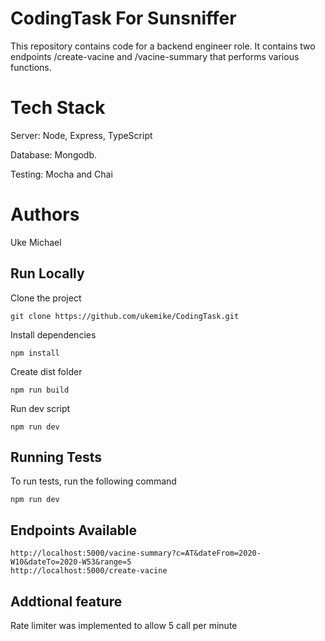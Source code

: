 # CodingTask For Sunsniffer
This repository contains code for a backend engineer role. It contains two endpoints /create-vacine and /vacine-summary that performs various functions.

# Tech Stack
Server: Node, Express, TypeScript

Database: Mongodb.

Testing: Mocha and Chai

# Authors
Uke Michael

## Run Locally

Clone the project

```
git clone https://github.com/ukemike/CodingTask.git
```

Install dependencies

```
npm install
```

Create dist folder

```
npm run build
```

Run dev script

```
npm run dev
```

## Running Tests

To run tests, run the following command

```
npm run dev
```

## Endpoints Available

```
http://localhost:5000/vacine-summary?c=AT&dateFrom=2020-W10&dateTo=2020-W53&range=5
http://localhost:5000/create-vacine
```

## Addtional feature 
Rate limiter was implemented to allow 5 call per minute
